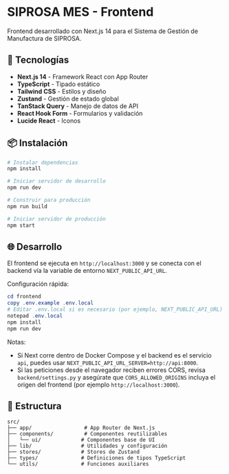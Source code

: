 # SIPROSA MES - Frontend

Frontend desarrollado con Next.js 14 para el Sistema de Gestión de Manufactura de SIPROSA.

## 🚀 Tecnologías

- **Next.js 14** - Framework React con App Router
- **TypeScript** - Tipado estático
- **Tailwind CSS** - Estilos y diseño
- **Zustand** - Gestión de estado global
- **TanStack Query** - Manejo de datos de API
- **React Hook Form** - Formularios y validación
- **Lucide React** - Iconos

## 📦 Instalación

```bash
# Instalar dependencias
npm install

# Iniciar servidor de desarrollo
npm run dev

# Construir para producción
npm run build

# Iniciar servidor de producción
npm start
```

## 🌐 Desarrollo

El frontend se ejecuta en `http://localhost:3000` y se conecta con el backend vía la variable de entorno `NEXT_PUBLIC_API_URL`.

Configuración rápida:

```powershell
cd frontend
copy .env.example .env.local
# Editar .env.local si es necesario (por ejemplo, NEXT_PUBLIC_API_URL)
notepad .env.local
npm install
npm run dev
```

Notas:
- Si Next corre dentro de Docker Compose y el backend es el servicio `api`, puedes usar `NEXT_PUBLIC_API_URL_SERVER=http://api:8000`.
- Si las peticiones desde el navegador reciben errores CORS, revisa `backend/settings.py` y asegúrate que `CORS_ALLOWED_ORIGINS` incluya el origen del frontend (por ejemplo `http://localhost:3000`).

## 📁 Estructura

```
src/
├── app/                 # App Router de Next.js
├── components/          # Componentes reutilizables
│   └── ui/             # Componentes base de UI
├── lib/                # Utilidades y configuración
├── stores/             # Stores de Zustand
├── types/              # Definiciones de tipos TypeScript
└── utils/              # Funciones auxiliares
```

